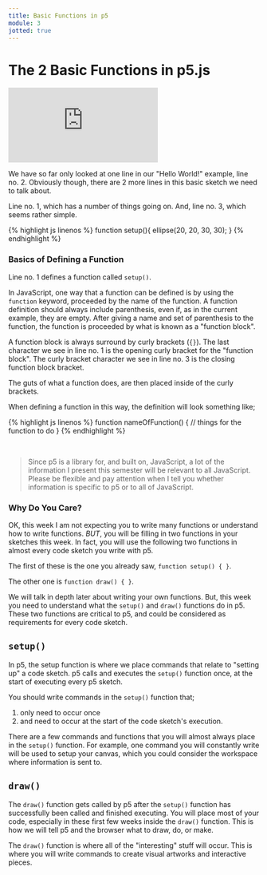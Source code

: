 ```yaml
---
title: Basic Functions in p5
module: 3
jotted: true
---
```


# The 2 Basic Functions in p5.js


<div class="embed-responsive embed-responsive-16by9"><iframe class="embed-responsive-item" src="https://www.youtube.com/embed/KIqijRKQ2Jk" frameborder="0" allowfullscreen></iframe></div>


We have so far only looked at one line in our "Hello World!" example, line no. 2. Obviously though, there are 2 more lines in this basic sketch we need to talk about.

Line no. 1, which has a number of things going on. And, line no. 3, which seems rather simple.

{% highlight js linenos %}
function setup(){
    ellipse(20, 20, 30, 30);
}
{% endhighlight %}

### Basics of Defining a Function

Line no. 1 defines a function called `setup()`.

In JavaScript, one way that a function can be defined is by using the `function` keyword, proceeded by the name of the function. A function definition should always include parenthesis, even if, as in the current example, they are empty. After giving a name and set of parenthesis to the function, the function is proceeded by what is known as a "function block".

A function block is always surround by curly brackets (`{}`). The last character we see in line no. 1 is the opening curly bracket for the "function block". The curly bracket character we see in line no. 3 is the closing function block bracket.

The guts of what a function does, are then placed inside of the curly brackets.

When defining a function in this way, the definition will look something like;


{% highlight js linenos %}
function nameOfFunction() {
    // things for the function to do
}
{% endhighlight %}


<br />


> Since p5 is a library for, and built on, JavaScript, a lot of the information I present this semester will be relevant to all JavaScript. Please be flexible and pay attention when I tell you whether information is specific to p5 or to all of JavaScript.

### Why Do You Care?

OK, this week I am not expecting you to write many functions or understand how to write functions. _BUT_, you will be filling in two functions in your sketches this week. In fact, you will use the following two functions in almost every code sketch you write with p5.

The first of these is the one you already saw, `function setup() { }`.

The other one is `function draw() { }`.

We will talk in depth later about writing your own functions. But, this week you need to understand what the `setup()` and `draw()` functions do in p5. These two functions are critical to p5, and could be considered as requirements for every code sketch.


## `setup()`

In p5, the setup function is where we place commands that relate to "setting up" a code sketch. p5 calls and executes the `setup()` function once, at the start of executing every p5 sketch.

You should write commands in the `setup()` function that;

1. only need to occur once
2. and need to occur at the start of the code sketch's execution.

There are a few commands and functions that you will almost always place in the `setup()` function.  For example, one command you will constantly write will be used to setup your canvas, which you could consider the workspace where information is sent to.


## `draw()`

The `draw()` function gets called by p5 after the `setup()` function has successfully been called and finished executing. You will place most of your code, especially in these first few weeks inside the `draw()` function. This is how we will tell p5 and the browser what to draw, do, or make.

The `draw()` function is where all of the "interesting" stuff will occur. This is where you will write commands to create visual artworks and interactive pieces.
